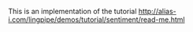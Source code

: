 This is an implementation of the tutorial http://alias-i.com/lingpipe/demos/tutorial/sentiment/read-me.html